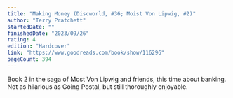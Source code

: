 ```yaml
---
title: "Making Money (Discworld, #36; Moist Von Lipwig, #2)"
author: "Terry Pratchett"
startedDate: ""
finishedDate: "2023/09/26"
rating: 4
edition: "Hardcover"
link: "https://www.goodreads.com/book/show/116296"
pageCount: 394
---
```

Book 2 in the saga of Most Von Lipwig and friends, this time about banking. Not as hilarious as Going Postal, but still thoroughly enjoyable.

